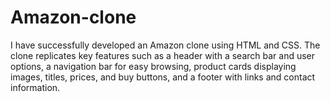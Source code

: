 # Amazon-clone
I have successfully developed an Amazon clone using HTML and CSS. The clone replicates key features such as a header with a search bar and user options, a navigation bar for easy browsing, product cards displaying images, titles, prices, and buy buttons, and a footer with links and contact information.
